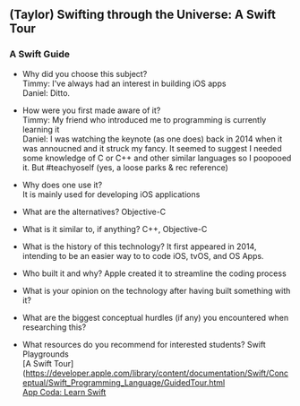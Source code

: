 ## (Taylor) Swifting through the Universe: A Swift Tour

### A Swift Guide  
* Why did you choose this subject?  
   Timmy: I've always had an interest in building iOS apps  
   Daniel: Ditto.  
* How were you first made aware of it?  
  Timmy: My friend who introduced me to programming is currently learning it  
  Daniel: I was watching the keynote (as one does) back in 2014 when it was annoucned and it struck my fancy. It seemed to suggest I needed some knowledge of C or C++ and other similar languages so I poopooed it. But #teachyoself (yes, a loose parks & rec reference)  
* Why does one use it?  
  It is mainly used for developing iOS applications  
* What are the alternatives?
  Objective-C  
* What is it similar to, if anything?
  C++, Objective-C  
* What is the history of this technology?
  It first appeared in 2014, intending to be an easier way to to code iOS, tvOS, and OS Apps.  
* Who built it and why?
  Apple created it to streamline the coding process  
* What is your opinion on the technology after having built something with it?

* What are the biggest conceptual hurdles (if any) you encountered when researching this?

* What resources do you recommend for interested students?
  Swift Playgrounds  
  [A Swift Tour](https://developer.apple.com/library/content/documentation/Swift/Conceptual/Swift_Programming_Language/GuidedTour.html  
  [App Coda: Learn Swift](https://www.appcoda.com/learnswift/)
